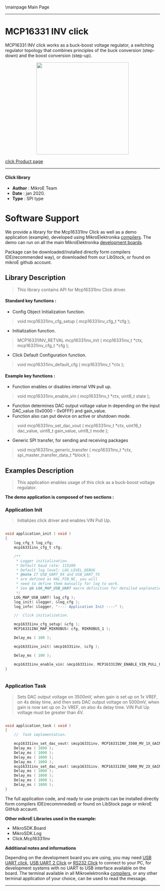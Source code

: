 \mainpage Main Page
 
 

---
# MCP16331 INV click

MCP16331 INV click works as a buck-boost voltage regulator, a switching regulator topology that combines principles of the buck conversion (step-down) and the boost conversion (step-up).


<p align="center">
  <img src="https://download.mikroe.com/images/click_for_ide/mcp16331inv_click.png" height=300px>
</p>

[click Product page](https://www.mikroe.com/mcp16331-inv-click)

---


#### Click library 

- **Author**        : MikroE Team
- **Date**          : jan 2020.
- **Type**          : SPI type


# Software Support

We provide a library for the Mcp16331Inv Click 
as well as a demo application (example), developed using MikroElektronika 
[compilers](https://shop.mikroe.com/compilers). 
The demo can run on all the main MikroElektronika [development boards](https://shop.mikroe.com/development-boards).

Package can be downloaded/installed directly form compilers IDE(recommended way), or downloaded from our LibStock, or found on mikroE github account. 

## Library Description

> This library contains API for Mcp16331Inv Click driver.

#### Standard key functions :

- Config Object Initialization function.
> void mcp16331inv_cfg_setup ( mcp16331inv_cfg_t *cfg ); 
 
- Initialization function.
> MCP16331INV_RETVAL mcp16331inv_init ( mcp16331inv_t *ctx, mcp16331inv_cfg_t *cfg );

- Click Default Configuration function.
> void mcp16331inv_default_cfg ( mcp16331inv_t *ctx );


#### Example key functions :

- Function enables or disables internal VIN pull up.
> void mcp16331inv_enable_vin ( mcp16331inv_t *ctx, uint8_t state );
 
- Function determines DAC output voltage value in depending on the input DAC_value (0x0000 - 0x0FFF) and gain_value.
- Function also can put device on active or shutdown mode.
> void mcp16331inv_set_dac_vout ( mcp16331inv_t *ctx, uint16_t dac_value, uint8_t gain_value, uint8_t mode );

- Generic SPI transfer, for sending and receiving packages
> void mcp16331inv_generic_transfer ( mcp16331inv_t *ctx, spi_master_transfer_data_t *block );

## Examples Description

> This application enables usage of this click as a buck-boost voltage regulator.

**The demo application is composed of two sections :**

### Application Init 

> Initializes click driver and enables VIN Pull Up.

```c

void application_init ( void )
{
    log_cfg_t log_cfg;
    mcp16331inv_cfg_t cfg;

    /** 
     * Logger initialization.
     * Default baud rate: 115200
     * Default log level: LOG_LEVEL_DEBUG
     * @note If USB_UART_RX and USB_UART_TX 
     * are defined as HAL_PIN_NC, you will 
     * need to define them manually for log to work. 
     * See @b LOG_MAP_USB_UART macro definition for detailed explanation.
     */
    LOG_MAP_USB_UART( log_cfg );
    log_init( &logger, &log_cfg );
    log_info( &logger, "---- Application Init ----" );

    //  Click initialization.

    mcp16331inv_cfg_setup( &cfg );
    MCP16331INV_MAP_MIKROBUS( cfg, MIKROBUS_1 );

    Delay_ms ( 100 );

    mcp16331inv_init( &mcp16331inv, &cfg );

    Delay_ms ( 100 );

    mcp16331inv_enable_vin( &mcp16331inv, MCP16331INV_ENABLE_VIN_PULL_UP );
}
  
```

### Application Task

> Sets DAC output voltage on 3500mV, when gain is set up on 1x VREF,
> on 4s delay time, and then sets DAC output voltage on 5000mV, when gain is now set up on 2x VREF,
> on also 4s delay time. VIN Pull Up voltage must be greater than 4V. 

```c

void application_task ( void )
{
    //  Task implementation.

    mcp16331inv_set_dac_vout( &mcp16331inv, MCP16331INV_3500_MV_1X_GAIN, MCP16331INV_GAIN_1X_VREF, MCP16331INV_ACTIVE_MODE );
    Delay_ms ( 1000 );
    Delay_ms ( 1000 );
    Delay_ms ( 1000 );
    Delay_ms ( 1000 );
    mcp16331inv_set_dac_vout( &mcp16331inv, MCP16331INV_5000_MV_2X_GAIN, MCP16331INV_GAIN_2X_VREF, MCP16331INV_ACTIVE_MODE );
    Delay_ms ( 1000 );
    Delay_ms ( 1000 );
    Delay_ms ( 1000 );
    Delay_ms ( 1000 );
}

```

The full application code, and ready to use projects can be  installed directly form compilers IDE(recommneded) or found on LibStock page or mikroE GitHub accaunt.

**Other mikroE Libraries used in the example:** 

- MikroSDK.Board
- MikroSDK.Log
- Click.Mcp16331Inv

**Additional notes and informations**

Depending on the development board you are using, you may need 
[USB UART click](https://shop.mikroe.com/usb-uart-click), 
[USB UART 2 Click](https://shop.mikroe.com/usb-uart-2-click) or 
[RS232 Click](https://shop.mikroe.com/rs232-click) to connect to your PC, for 
development systems with no UART to USB interface available on the board. The 
terminal available in all Mikroelektronika 
[compilers](https://shop.mikroe.com/compilers), or any other terminal application 
of your choice, can be used to read the message.



---
